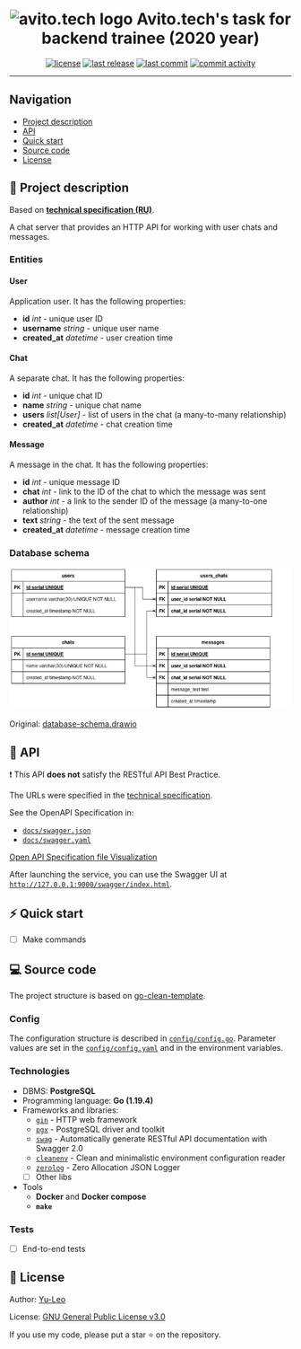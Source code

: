 <h1 align="center"> <img src="https://avatars.githubusercontent.com/u/13049122?s=200&v=4" alt="avito.tech logo" width="30"> Avito.tech's task for backend trainee (2020 year) </h1>

<p align="center">
  <a href="https://github.com/Yu-Leo/avito-tech-backend-trainee-2020/blob/main/LICENSE" target="_blank"> <img alt="license" src="https://img.shields.io/github/license/Yu-Leo/avito-tech-backend-trainee-2020?style=for-the-badge&labelColor=090909"></a>
  <a href="https://github.com/Yu-Leo/avito-tech-backend-trainee-2020/releases/latest" target="_blank"> <img alt="last release" src="https://img.shields.io/github/v/release/Yu-Leo/avito-tech-backend-trainee-2020?style=for-the-badge&labelColor=090909"></a>
  <a href="https://github.com/Yu-Leo/avito-tech-backend-trainee-2020/commits/main" target="_blank"> <img alt="last commit" src="https://img.shields.io/github/last-commit/Yu-Leo/avito-tech-backend-trainee-2020?style=for-the-badge&labelColor=090909"></a>
  <a href="https://github.com/Yu-Leo/avito-tech-backend-trainee-2020/graphs/contributors" target="_blank"> <img alt="commit activity" src="https://img.shields.io/github/commit-activity/m/Yu-Leo/avito-tech-backend-trainee-2020?style=for-the-badge&labelColor=090909"></a>
</p>

<hr>

## Navigation

* [Project description](#chapter-0)
* [API](#chapter-1)
* [Quick start](#chapter-2)
* [Source code](#chapter-3)
* [License](#chapter-4)

<a id="chapter-0"></a>

## :page_facing_up: Project description

Based on **[technical specification (RU)](./docs/technical_specification_ru.md)**.

A chat server that provides an HTTP API for working with user chats and messages.

### Entities

#### User

Application user. It has the following properties:

- **id** *int* - unique user ID
- **username** *string* - unique user name
- **created_at** *datetime* - user creation time

#### Chat

A separate chat. It has the following properties:

- **id** *int* - unique chat ID
- **name** *string* - unique chat name
- **users** *list[User]* - list of users in the chat (a many-to-many relationship)
- **created_at** *datetime* - chat creation time

#### Message

A message in the chat. It has the following properties:

- **id** *int* - unique message ID
- **chat** *int* - link to the ID of the chat to which the message was sent
- **author** *int* - a link to the sender ID of the message (a many-to-one relationship)
- **text** *string* - the text of the sent message
- **created_at** *datetime* - message creation time

### Database schema

![Database schema](./docs/database-schema.jpg)

Original: [database-schema.drawio](./docs/database-schema.drawio)

<a id="chapter-1"></a>

## :pushpin: API

:heavy_exclamation_mark: This API **does not** satisfy the RESTful API Best Practice.

The URLs were specified in the [technical specification](./docs/technical_specification_ru.md).

See the OpenAPI Specification in:

- [`docs/swagger.json`](./docs/swagger.json)
- [`docs/swagger.yaml`](./docs/swagger.yaml)

[Open API Specification file Visualization](https://editor.swagger.io)

After launching the service, you can use the Swagger UI
at [`http://127.0.0.1:9000/swagger/index.html`](http://127.0.0.1:9000/swagger/index.html).

<a id="chapter-2"></a>

## :zap: Quick start

- [ ] Make commands

<a id="chapter-3"></a>

## :computer: Source code

The project structure is based on [go-clean-template](https://github.com/evrone/go-clean-template).

### Config

The configuration structure is described in [`config/config.go`](./config/config.go).
Parameter values are set in the [`config/config.yaml`](./config/config.yaml) and in the environment variables.

### Technologies

- DBMS: **PostgreSQL**
- Programming language: **Go (1.19.4)**
- Frameworks and libraries:
    - [`gin`](https://github.com/gin-gonic/gin) - HTTP web framework
    - [`pgx`](https://github.com/jackc/pgx) - PostgreSQL driver and toolkit
    - [`swag`](https://github.com/swaggo/swag) - Automatically generate RESTful API documentation with Swagger 2.0
    - [`cleanenv`](http://github.com/ilyakaznacheev/cleanenv) - Clean and minimalistic environment configuration reader
    - [`zerolog`](https://github.com/rs/zerolog) - Zero Allocation JSON Logger
    - [ ] Other libs
- Tools
    - **Docker** and **Docker compose**
    - **`make`**

### Tests

- [ ] End-to-end tests

<a id="chapter-4"></a>

## :open_hands: License

Author: [Yu-Leo](https://github.com/Yu-Leo)

License: [GNU General Public License v3.0](./LICENSE)

If you use my code, please put a star ⭐️ on the repository.
